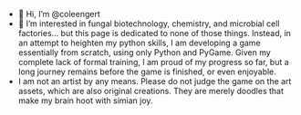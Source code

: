 - 👋 Hi, I’m @coleengert
- 👀 I’m interested in fungal biotechnology, chemistry, and microbial cell factories... but this page is dedicated to none of those things. Instead, in an
attempt to heighten my python skills, I am developing a game essentially from scratch, using only Python and PyGame. Given my complete lack of formal training, I am proud of my progress so far, but a long journey remains before the game is finished, or even enjoyable.
- I am not an artist by any means. Please do not judge the game on the art assets, which are also original creations. They are merely doodles that make my brain
hoot with simian joy.


<!---
coleengert/coleengert is a ✨ special ✨ repository because its `README.md` (this file) appears on your GitHub profile.
You can click the Preview link to take a look at your changes.
--->
